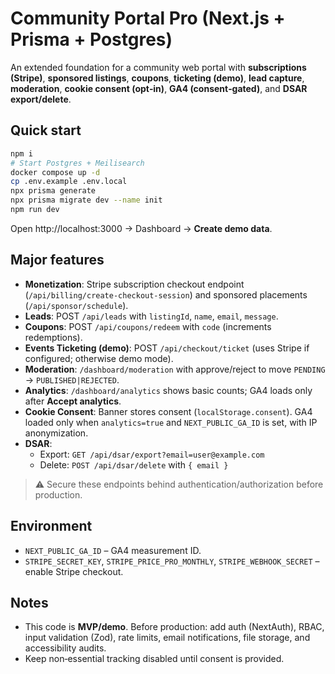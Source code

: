 
# Community Portal Pro (Next.js + Prisma + Postgres)

An extended foundation for a community web portal with **subscriptions (Stripe)**, **sponsored listings**, **coupons**, **ticketing (demo)**, **lead capture**, **moderation**, **cookie consent (opt‑in)**, **GA4 (consent‑gated)**, and **DSAR export/delete**.

## Quick start

```bash
npm i
# Start Postgres + Meilisearch
docker compose up -d
cp .env.example .env.local
npx prisma generate
npx prisma migrate dev --name init
npm run dev
```

Open http://localhost:3000 → Dashboard → **Create demo data**.

## Major features
- **Monetization**: Stripe subscription checkout endpoint (`/api/billing/create-checkout-session`) and sponsored placements (`/api/sponsor/schedule`).
- **Leads**: POST `/api/leads` with `listingId`, `name`, `email`, `message`.
- **Coupons**: POST `/api/coupons/redeem` with `code` (increments redemptions).
- **Events Ticketing (demo)**: POST `/api/checkout/ticket` (uses Stripe if configured; otherwise demo mode).
- **Moderation**: `/dashboard/moderation` with approve/reject to move `PENDING` → `PUBLISHED|REJECTED`.
- **Analytics**: `/dashboard/analytics` shows basic counts; GA4 loads only after **Accept analytics**.
- **Cookie Consent**: Banner stores consent (`localStorage.consent`). GA4 loaded only when `analytics=true` and `NEXT_PUBLIC_GA_ID` is set, with IP anonymization.
- **DSAR**: 
  - Export: `GET /api/dsar/export?email=user@example.com`
  - Delete: `POST /api/dsar/delete` with `{ email }`

> ⚠️ Secure these endpoints behind authentication/authorization before production.

## Environment
- `NEXT_PUBLIC_GA_ID` – GA4 measurement ID.
- `STRIPE_SECRET_KEY`, `STRIPE_PRICE_PRO_MONTHLY`, `STRIPE_WEBHOOK_SECRET` – enable Stripe checkout.

## Notes
- This code is **MVP/demo**. Before production: add auth (NextAuth), RBAC, input validation (Zod), rate limits, email notifications, file storage, and accessibility audits.
- Keep non‑essential tracking disabled until consent is provided.
```
